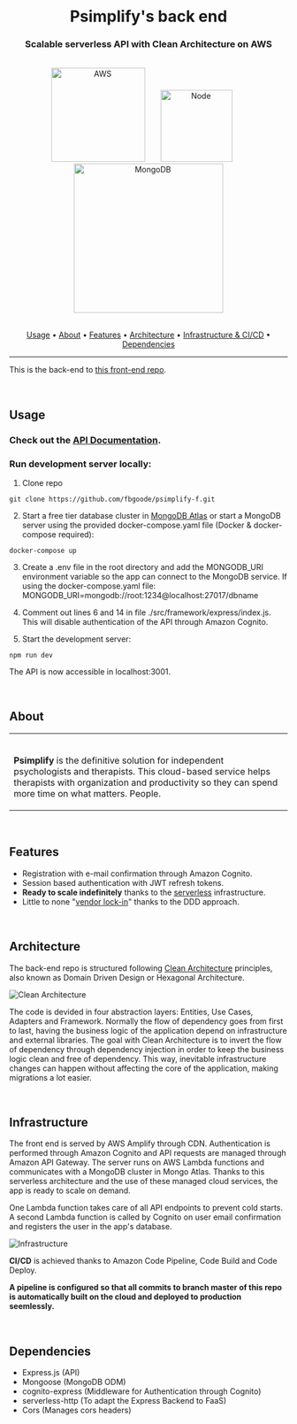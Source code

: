 <h1 align="center">
  <br>Psimplify's back end
</h1>

<h3 align="center">Scalable serverless API with Clean Architecture on AWS</h4>
<br>
<div align="center">

<img src="https://d0.awsstatic.com/logos/powered-by-aws.png" alt="AWS" width="170"/>
<img width="20"/>
<img src="https://upload.wikimedia.org/wikipedia/commons/d/d9/Node.js_logo.svg" alt="Node" width="130"/>
<img width="20"/>
<img src="https://webassets.mongodb.com/_com_assets/cms/MongoDB_Logo_FullColorBlack_RGB-4td3yuxzjs.png" alt="MongoDB" width="270"/>

</div>
<br>
<p align="center">
  <a href="#usage">Usage</a> •
  <a href="#about">About</a> •
  <a href="#features">Features</a> •
  <a href="#architecture">Architecture</a> •
  <a href="#infrastructure">Infrastructure & CI/CD</a> •
  <a href="#dependencies">Dependencies</a>
</p>

---

This is the back-end to [this front-end repo](https://github.com/fbgoode/psimplify-f).

<br>

## Usage

### Check out the [API Documentation](https://documenter.getpostman.com/view/14551874/TzRUA6vf).

### Run development server locally:
1. Clone repo
```
git clone https://github.com/fbgoode/psimplify-f.git
```
2. Start a free tier database cluster in [MongoDB Atlas](https://www.mongodb.com/es/cloud/atlas) or start a MongoDB server using the provided docker-compose.yaml file (Docker & docker-compose required):
```
docker-compose up
```

3. Create a .env file in the root directory and add the MONGODB_URI environment variable so the app can connect to the MongoDB service. If using the docker-compose.yaml file:
MONGODB_URI=mongodb://root:1234@localhost:27017/dbname

4. Comment out lines 6 and 14 in file ./src/framework/express/index.js. This will disable authentication of the API through Amazon Cognito.

5. Start the development server:
```
npm run dev
```
The API is now accessible in localhost:3001.

<br/>

## About

<table>
<tr>
<td>
<br>

**Psimplify** is the definitive solution for independent psychologists and therapists. This cloud-based service helps therapists with organization and productivity so they can spend more time on what matters. People.

</td>
</tr>
</table>
<br>

## Features
* Registration with e-mail confirmation through Amazon Cognito.
* Session based authentication with JWT refresh tokens.
* **Ready to scale indefinitely** thanks to the [serverless](https://en.wikipedia.org/wiki/Serverless_computing) infrastructure.
* Little to none "[vendor lock-in](https://en.wikipedia.org/wiki/Vendor_lock-in)" thanks to the DDD approach.

<br>

## Architecture

The back-end repo is structured following [Clean Architecture](https://blog.cleancoder.com/uncle-bob/2012/08/13/the-clean-architecture.html) principles, also known as Domain Driven Design or Hexagonal Architecture.

![Clean Architecture](https://blog.cleancoder.com/uncle-bob/images/2012-08-13-the-clean-architecture/CleanArchitecture.jpg)

The code is devided in four abstraction layers: Entities, Use Cases, Adapters and Framework.
Normally the flow of dependency goes from first to last, having the business logic of the application depend on infrastructure and external libraries. The goal with Clean Architecture is to invert the flow of dependency through dependency injection in order to keep the business logic clean and free of dependency. This way, inevitable infrastructure changes can happen without affecting the core of the application, making migrations a lot easier.

<br>

## Infrastructure

The front end is served by AWS Amplify through CDN. Authentication is performed through Amazon Cognito and API requests are managed through Amazon API Gateway. The server runs on AWS Lambda functions and communicates with a MongoDB cluster in Mongo Atlas. Thanks to this serverless architecture and the use of these managed cloud services, the app is ready to scale on demand.

One Lambda function takes care of all API endpoints to prevent cold starts. A second Lambda function is called by Cognito on user email confirmation and registers the user in the app's database.

![Infrastructure](https://d1.awsstatic.com/diagrams/Serverless_Architecture.5434f715486a0bdd5786cd1c084cd96efa82438f.png)

**CI/CD** is achieved thanks to Amazon Code Pipeline, Code Build and Code Deploy.

**A pipeline is configured so that all commits to branch master of this repo is automatically built on the cloud and deployed to production seemlessly.**

<br>

## Dependencies
* Express.js (API)
* Mongoose (MongoDB ODM)
* cognito-express (Middleware for Authentication through Cognito)
* serverless-http (To adapt the Express Backend to FaaS)
* Cors (Manages cors headers)

<br>
